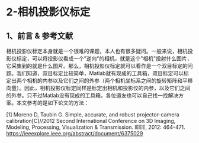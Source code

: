 # 2-相机投影仪标定

## 1、前言 & 参考文献

相机投影仪标定本身就是一个很难的课题，本人也有很多疑问。一般来说，相机投影仪标定，可以将投影仪看成一个"逆向"的相机，就是这个"相机"投射什么图片，它采集到的就是什么图片。那么，相机投影仪标定就可以看作是一个双目标定的问题。我们知道，双目标定比较简单，Matlab就有现成的工具箱，双目标定可以标定出两个相机的内参以及它们之间的外参（两个相机坐标系之间的旋转矩阵和平移向量）。因此，相机投影仪标定同样是标定出相机和投影仪的内参，以及它们之间的外参。只不过Matlab没有现成的工具箱，各位道友也可以自己找一找解决方案。本文参考的是如下论文的方法：

[1] Moreno D, Taubin G. Simple, accurate, and robust projector-camera calibration[C]//2012 Second International Conference on 3D Imaging, Modeling, Processing, Visualization & Transmission. IEEE, 2012: 464-471. https://ieeexplore.ieee.org/abstract/document/6375029